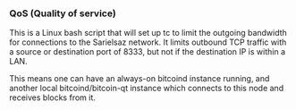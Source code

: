 ### QoS (Quality of service) ###

This is a Linux bash script that will set up tc to limit the outgoing bandwidth for connections to the Sarielsaz network. It limits outbound TCP traffic with a source or destination port of 8333, but not if the destination IP is within a LAN.

This means one can have an always-on bitcoind instance running, and another local bitcoind/bitcoin-qt instance which connects to this node and receives blocks from it.
